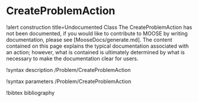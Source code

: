<!-- MOOSE Documentation Stub: Remove this when content is added. -->

# CreateProblemAction

!alert construction title=Undocumented Class
The CreateProblemAction has not been documented, if you would like to contribute to MOOSE by writing
documentation, please see [MooseDocs/generate.md]. The content contained on this page explains the typical
documentation associated with an action; however, what is contained is ultimately determined by what
is necessary to make the documentation clear for users.

!syntax description /Problem/CreateProblemAction

!syntax parameters /Problem/CreateProblemAction

!bibtex bibliography
